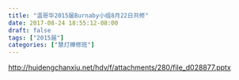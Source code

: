 ```yaml
---
title: "温哥华2015届Burnaby小组8月22日共修"
date: 2017-08-24 18:55:12-08:00
draft: false
tags: ["2015届"]
categories: ["慧灯禅修班"]
---
```

http://huidengchanxiu.net/hdv/f/attachments/280/file_d028877.pptx

